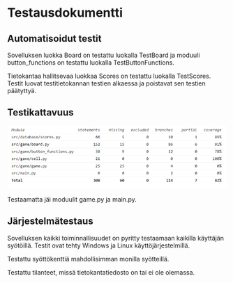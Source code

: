 # Testausdokumentti
## Automatisoidut testit
Sovelluksen luokka Board on testattu luokalla TestBoard ja moduuli button_functions on testattu luokalla TestButtonFunctions.

Tietokantaa hallitsevaa luokkaa Scores on testattu luokalla TestScores. Testit luovat testitietokannan testien alkaessa ja poistavat sen testien päätyttyä.

## Testikattavuus

![](./kuvat/coverage-report.PNG)

Testaamatta jäi moduulit game.py ja main.py.

## Järjestelmätestaus
Sovelluksen kaikki toiminnallisuudet on pyritty testaamaan kaikilla käyttäjän syötöillä. Testit ovat tehty Windows ja Linux käyttöjärjestelmillä.

Testattu syöttökenttiä mahdollisimman monilla syötteillä.

Testattu tilanteet, missä tietokantatiedosto on tai ei ole olemassa.
